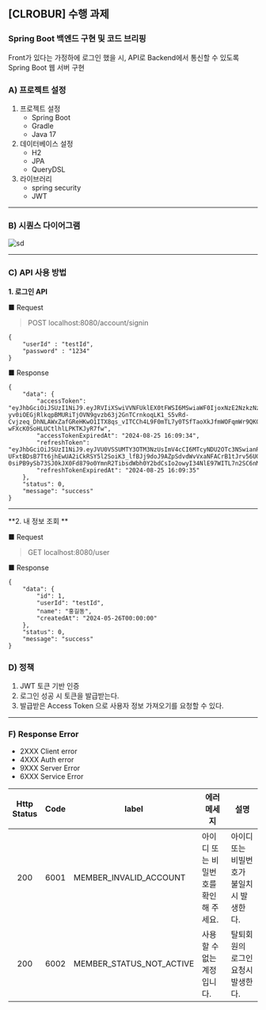 ## [CLROBUR] 수행 과제
###  Spring Boot 백엔드 구현 및 코드 브리핑
Front가 있다는 가정하에 로그인 했을 시,  API로 Backend에서 통신할 수 있도록 Spring Boot 웹 서버 구현


### A)  프로젝트 설정
1. 프로젝트 설정
    - Spring Boot
    - Gradle
    - Java 17
2. 데이터베이스 설정
    - H2
    - JPA
    - QueryDSL
3. 라이브러리
    - spring security
    - JWT

----

### B) 시퀀스 다이어그램
![sd](https://github.com/antigravity-official/backend-product-amount/assets/73773527/69236cd9-7179-4903-95fe-e141ce6f8e60)



----

### C) API 사용 방법


**1. 로그인 API**

■ Request
> POST localhost:8080/account/signin
```
{
    "userId" : "testId",
    "password" : "1234"
}
```

■ Response
```
{
    "data": {
        "accessToken": "eyJhbGciOiJSUzI1NiJ9.eyJRVIiXSwiVVNFUklEX0tFWSI6MSwiaWF0IjoxNzE2NzkzNzc0LCJleHAiOjE3MzQsImp0aSI6IjBiNjZhYWY4L0NTM1ZDIzN2FjMSJ9.ZCF4_TJN5KDrb5_A4GjAdWsJr6qqvVj4WpmfzybD-yv0iOEGjRlkqpBMURiTjOVN9gvzb63j2GnTCrnkoqLK1_S5vRd-Cvjzeq_DhNLAWxZafGReHKwO1ITX8qs_vITCCh4L9F0mTL7y0TSfTaoXkJfmWOFqmWr9QK0iuDcVvbdAQMr_-wFXcK0SoHLUCtlhlLPKTKJyR7fw",
        "accessTokenExpiredAt": "2024-08-25 16:09:34",
        "refreshToken": "eyJhbGciOiJSUzI1NiJ9.eyJVU0VSSUMTY3OTM3NzUsImV4cCI6MTcyNDU2OTc3NSwianRpIjoiNjUzGNlLWEzOWMtMThmZGU5ZWJkZGJlIn0.rdngFEQR_SIspSjV2x-UFxtBDsB7Tt6jhEwUA2iCkRSY5l2SoiK3_lfBJj9doJ9AZpSdvdWvVxaNFACrB1tJrv56UGdVa05bVEX4_97LRwySPxryMPlCRL2gcs6W-0siPB9ySb73SJ0kJX0Fd879o0YmnR2TibsdWbh0Y2bdCsIo2owyI34NlE97WITL7n2SC6nMvJLpjufLQbpzaIMCf5E7frBWw",
        "refreshTokenExpiredAt": "2024-08-25 16:09:35"
    },
    "status": 0,
    "message": "success"
}
```

----
**2. 내 정보 조회 **

■ Request
> GET localhost:8080/user

■ Response
```
{
    "data": {
        "id": 1,
        "userId": "testId",
        "name": "홍길동",
        "createdAt": "2024-05-26T00:00:00"
    },
    "status": 0,
    "message": "success"
}
```

### D) 정책
1. JWT 토큰 기반 인증
2. 로그인 성공 시 토큰을 발급받는다.
3. 발급받은 Access Token 으로 사용자 정보 가져오기를 요청할 수 있다.
----
### F) Response Error
- 2XXX Client error
- 4XXX Auth error
- 9XXX Server Error
- 6XXX Service Error


|  Http <br/>Status  |   Code    | label                | 에러 메세지            | 설명                  |
|:------------------:|:---------:|----------------------|-------------------|---------------------|
|        200         |   6001    | MEMBER_INVALID_ACCOUNT      | 아이디 또는 비밀번호를 확인해 주세요.      | 아이디 또는 비빌번호가 불일치 시 발생한다. |
|        200         |   6002    | MEMBER_STATUS_NOT_ACTIVE    |사용할 수 없는 계정입니다.  | 탈퇴회원의 로그인 요청시 발생한다. |

